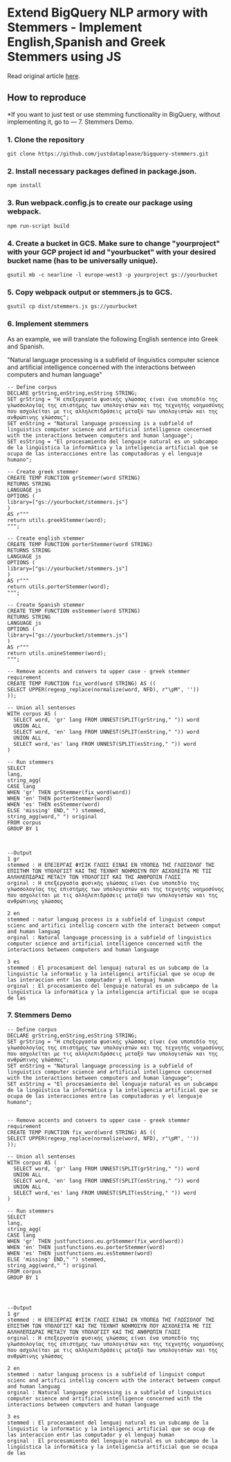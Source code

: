 # Extend BigQuery NLP armory with Stemmers - Implement English,Spanish and Greek Stemmers using JS

Read original article [here](https://medium.com/mlearning-ai/extend-bigquery-nlp-armory-with-stemmers-995fae853b0e).

## How to reproduce

*If you want to just test or use stemming functionality in BigQuery, without implementing it,
go to — 7. Stemmers Demo.

### 1. Clone the repository

    git clone https://github.com/justdataplease/bigquery-stemmers.git

### 2. Install necessary packages defined in package.json.

    npm install

### 3. Run webpack.config.js to create our package using webpack.

    npm run-script build

### 4. Create a bucket in GCS. Make sure to change "yourproject" with your GCP project id and "yourbucket" with your desired bucket name (has to be universally unique).

    gsutil mb -c nearline -l europe-west3 -p yourproject gs://yourbucket

### 5. Copy webpack output or stemmers.js to GCS.

    gsutil cp dist/stemmers.js gs://yourbucket

### 6. Implement stemmers

As an example, we will translate the following English sentence into Greek and Spanish.

"Natural language processing is a subfield of linguistics computer science and artificial intelligence concerned with
the interactions between computers and human language"

    -- Define corpus
    DECLARE grString,enString,esString STRING;
    SET grString = "Η επεξεργασία φυσικής γλώσσας είναι ένα υποπεδίο της γλωσσολογίας της επιστήμης των υπολογιστών και της τεχνητής νοημοσύνης που ασχολείται με τις αλληλεπιδράσεις μεταξύ των υπολογιστών και της ανθρώπινης γλώσσας";
    SET enString = "Natural language processing is a subfield of linguistics computer science and artificial intelligence concerned with the interactions between computers and human language";
    SET esString = "El procesamiento del lenguaje natural es un subcampo de la lingüística la informática y la inteligencia artificial que se ocupa de las interacciones entre las computadoras y el lenguaje humano";
    
    -- Create greek stemmer
    CREATE TEMP FUNCTION grStemmer(word STRING)
    RETURNS STRING
    LANGUAGE js
    OPTIONS (
    library=["gs://yourbucket/stemmers.js"]
    )
    AS r"""
    return utils.greekStemmer(word);
    """;
    
    -- Create english stemmer
    CREATE TEMP FUNCTION porterStemmer(word STRING)
    RETURNS STRING
    LANGUAGE js
    OPTIONS (
    library=["gs://yourbucket/stemmers.js"]
    )
    AS r"""
    return utils.porterStemmer(word);
    """;
    
    -- Create Spanish stemmer
    CREATE TEMP FUNCTION esStemmer(word STRING)
    RETURNS STRING
    LANGUAGE js
    OPTIONS (
    library=["gs://yourbucket/stemmers.js"]
    )
    AS r"""
    return utils.unineStemmer(word);
    """;
    
    -- Remove accents and convers to upper case - greek stemmer requirement
    CREATE TEMP FUNCTION fix_word(word STRING) AS ((
    SELECT UPPER(regexp_replace(normalize(word, NFD), r"\pM", ''))
    ));
    
    -- Union all sentenses
    WITH corpus AS (
      SELECT word, 'gr' lang FROM UNNEST(SPLIT(grString," ")) word 
      UNION ALL
      SELECT word, 'en' lang FROM UNNEST(SPLIT(enString," ")) word 
      UNION ALL
      SELECT word,'es' lang FROM UNNEST(SPLIT(esString," ")) word 
    )
    
    -- Run stemmers
    SELECT 
    lang,
    string_agg(
    CASE lang 
    WHEN 'gr' THEN grStemmer(fix_word(word))
    WHEN 'en' THEN porterStemmer(word)
    WHEN 'es' THEN esStemmer(word) 
    ELSE 'missing' END," ") stemmed, 
    string_agg(word," ") original
    FROM corpus
    GROUP BY 1



    --Output
    1 gr
    stemmed : Η ΕΠΕΞΕΡΓΑΣ ΦΥΣΙΚ ΓΛΩΣΣ ΕΙΝΑΙ ΕΝ ΥΠΟΠΕΔ ΤΗΣ ΓΛΩΣΣΟΛΟΓ ΤΗΣ ΕΠΙΣΤΗΜ ΤΩΝ ΥΠΟΛΟΓΙΣΤ ΚΑΙ ΤΗΣ ΤΕΧΝΗΤ ΝΟΗΜΟΣΥΝ ΠΟΥ ΑΣΧΟΛΕΙΤΑ ΜΕ ΤΙΣ ΑΛΛΗΛΕΠΙΔΡΑΣ ΜΕΤΑΞΥ ΤΩΝ ΥΠΟΛΟΓΙΣΤ ΚΑΙ ΤΗΣ ΑΝΘΡΩΠΙΝ ΓΛΩΣΣ
    orginal : Η επεξεργασία φυσικής γλώσσας είναι ένα υποπεδίο της γλωσσολογίας της επιστήμης των υπολογιστών και της τεχνητής νοημοσύνης που ασχολείται με τις αλληλεπιδράσεις μεταξύ των υπολογιστών και της ανθρώπινης γλώσσας
    
    2 en
    stemmed : natur languag process is a subfield of linguist comput scienc and artifici intellig concern with the interact between comput and human languag
    orginal : Natural language processing is a subfield of linguistics computer science and artificial intelligence concerned with the interactions between computers and human language
    
    3 es
    stemmed : El procesamient del lenguaj natural es un subcamp de la linguistic la informatic y la inteligenci artificial que se ocup de las interaccion entr las computador y el lenguaj human
    orginal : El procesamiento del lenguaje natural es un subcampo de la lingüística la informática y la inteligencia artificial que se ocupa de las 

### 7. Stemmers Demo

    -- Define corpus
    DECLARE grString,enString,esString STRING;
    SET grString = "Η επεξεργασία φυσικής γλώσσας είναι ένα υποπεδίο της γλωσσολογίας της επιστήμης των υπολογιστών και της τεχνητής νοημοσύνης που ασχολείται με τις αλληλεπιδράσεις μεταξύ των υπολογιστών και της ανθρώπινης γλώσσας";
    SET enString = "Natural language processing is a subfield of linguistics computer science and artificial intelligence concerned with the interactions between computers and human language";
    SET esString = "El procesamiento del lenguaje natural es un subcampo de la lingüística la informática y la inteligencia artificial que se ocupa de las interacciones entre las computadoras y el lenguaje humano";
    
    
    -- Remove accents and convers to upper case - greek stemmer requirement
    CREATE TEMP FUNCTION fix_word(word STRING) AS ((
    SELECT UPPER(regexp_replace(normalize(word, NFD), r"\pM", ''))
    ));
    
    -- Union all sentenses
    WITH corpus AS (
      SELECT word, 'gr' lang FROM UNNEST(SPLIT(grString," ")) word 
      UNION ALL
      SELECT word, 'en' lang FROM UNNEST(SPLIT(enString," ")) word 
      UNION ALL
      SELECT word,'es' lang FROM UNNEST(SPLIT(esString," ")) word 
    )
    
    -- Run stemmers
    SELECT 
    lang,
    string_agg(
    CASE lang 
    WHEN 'gr' THEN justfunctions.eu.grStemmer(fix_word(word))
    WHEN 'en' THEN justfunctions.eu.porterStemmer(word)
    WHEN 'es' THEN justfunctions.eu.esStemmer(word) 
    ELSE 'missing' END," ") stemmed, 
    string_agg(word," ") original
    FROM corpus
    GROUP BY 1




    --Output
    1 gr
    stemmed : Η ΕΠΕΞΕΡΓΑΣ ΦΥΣΙΚ ΓΛΩΣΣ ΕΙΝΑΙ ΕΝ ΥΠΟΠΕΔ ΤΗΣ ΓΛΩΣΣΟΛΟΓ ΤΗΣ ΕΠΙΣΤΗΜ ΤΩΝ ΥΠΟΛΟΓΙΣΤ ΚΑΙ ΤΗΣ ΤΕΧΝΗΤ ΝΟΗΜΟΣΥΝ ΠΟΥ ΑΣΧΟΛΕΙΤΑ ΜΕ ΤΙΣ ΑΛΛΗΛΕΠΙΔΡΑΣ ΜΕΤΑΞΥ ΤΩΝ ΥΠΟΛΟΓΙΣΤ ΚΑΙ ΤΗΣ ΑΝΘΡΩΠΙΝ ΓΛΩΣΣ
    orginal : Η επεξεργασία φυσικής γλώσσας είναι ένα υποπεδίο της γλωσσολογίας της επιστήμης των υπολογιστών και της τεχνητής νοημοσύνης που ασχολείται με τις αλληλεπιδράσεις μεταξύ των υπολογιστών και της ανθρώπινης γλώσσας
    
    2 en
    stemmed : natur languag process is a subfield of linguist comput scienc and artifici intellig concern with the interact between comput and human languag
    orginal : Natural language processing is a subfield of linguistics computer science and artificial intelligence concerned with the interactions between computers and human language
    
    3 es
    stemmed : El procesamient del lenguaj natural es un subcamp de la linguistic la informatic y la inteligenci artificial que se ocup de las interaccion entr las computador y el lenguaj human
    orginal : El procesamiento del lenguaje natural es un subcampo de la lingüística la informática y la inteligencia artificial que se ocupa de las 
   

